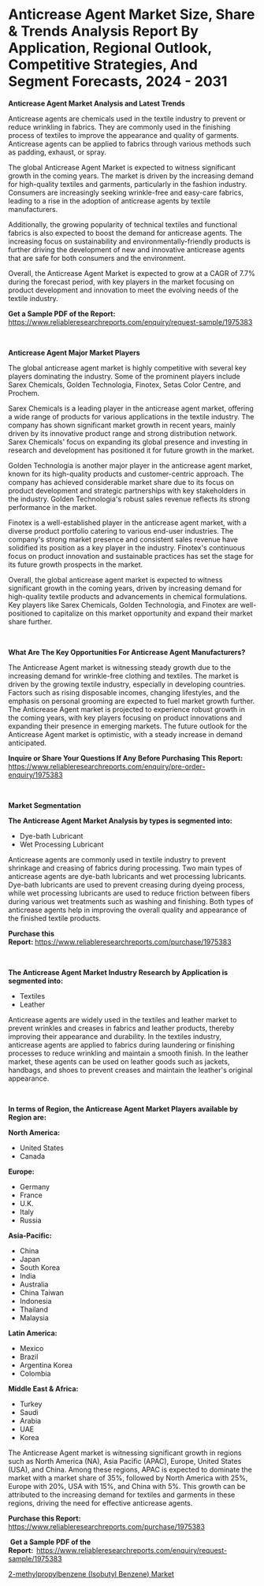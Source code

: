 <p><h1>Anticrease Agent Market Size, Share & Trends Analysis Report By Application, Regional Outlook, Competitive Strategies, And Segment Forecasts, 2024 - 2031</h1></p><p><strong>Anticrease Agent Market Analysis and Latest Trends</strong></p>
<p><p>Anticrease agents are chemicals used in the textile industry to prevent or reduce wrinkling in fabrics. They are commonly used in the finishing process of textiles to improve the appearance and quality of garments. Anticrease agents can be applied to fabrics through various methods such as padding, exhaust, or spray.</p><p>The global Anticrease Agent Market is expected to witness significant growth in the coming years. The market is driven by the increasing demand for high-quality textiles and garments, particularly in the fashion industry. Consumers are increasingly seeking wrinkle-free and easy-care fabrics, leading to a rise in the adoption of anticrease agents by textile manufacturers.</p><p>Additionally, the growing popularity of technical textiles and functional fabrics is also expected to boost the demand for anticrease agents. The increasing focus on sustainability and environmentally-friendly products is further driving the development of new and innovative anticrease agents that are safe for both consumers and the environment.</p><p>Overall, the Anticrease Agent Market is expected to grow at a CAGR of 7.7% during the forecast period, with key players in the market focusing on product development and innovation to meet the evolving needs of the textile industry.</p></p>
<p><strong>Get a Sample PDF of the Report:&nbsp;</strong> <a href="https://www.reliableresearchreports.com/enquiry/request-sample/1975383">https://www.reliableresearchreports.com/enquiry/request-sample/1975383</a></p>
<p>&nbsp;</p>
<p><strong>Anticrease Agent Major Market Players</strong></p>
<p><p>The global anticrease agent market is highly competitive with several key players dominating the industry. Some of the prominent players include Sarex Chemicals, Golden Technologia, Finotex, Setas Color Centre, and Prochem.</p><p>Sarex Chemicals is a leading player in the anticrease agent market, offering a wide range of products for various applications in the textile industry. The company has shown significant market growth in recent years, mainly driven by its innovative product range and strong distribution network. Sarex Chemicals' focus on expanding its global presence and investing in research and development has positioned it for future growth in the market.</p><p>Golden Technologia is another major player in the anticrease agent market, known for its high-quality products and customer-centric approach. The company has achieved considerable market share due to its focus on product development and strategic partnerships with key stakeholders in the industry. Golden Technologia's robust sales revenue reflects its strong performance in the market.</p><p>Finotex is a well-established player in the anticrease agent market, with a diverse product portfolio catering to various end-user industries. The company's strong market presence and consistent sales revenue have solidified its position as a key player in the industry. Finotex's continuous focus on product innovation and sustainable practices has set the stage for its future growth prospects in the market.</p><p>Overall, the global anticrease agent market is expected to witness significant growth in the coming years, driven by increasing demand for high-quality textile products and advancements in chemical formulations. Key players like Sarex Chemicals, Golden Technologia, and Finotex are well-positioned to capitalize on this market opportunity and expand their market share further.</p></p>
<p>&nbsp;</p>
<p><strong>What Are The Key Opportunities For Anticrease Agent Manufacturers?</strong></p>
<p><p>The Anticrease Agent market is witnessing steady growth due to the increasing demand for wrinkle-free clothing and textiles. The market is driven by the growing textile industry, especially in developing countries. Factors such as rising disposable incomes, changing lifestyles, and the emphasis on personal grooming are expected to fuel market growth further. The Anticrease Agent market is projected to experience robust growth in the coming years, with key players focusing on product innovations and expanding their presence in emerging markets. The future outlook for the Anticrease Agent market is optimistic, with a steady increase in demand anticipated.</p></p>
<p><strong>Inquire or Share Your Questions If Any Before Purchasing This Report:</strong> <a href="https://www.reliableresearchreports.com/enquiry/pre-order-enquiry/1975383">https://www.reliableresearchreports.com/enquiry/pre-order-enquiry/1975383</a></p>
<p>&nbsp;</p>
<p><strong>Market Segmentation</strong></p>
<p><strong>The Anticrease Agent Market Analysis by types is segmented into:</strong></p>
<p><ul><li>Dye-bath Lubricant</li><li>Wet Processing Lubricant</li></ul></p>
<p><p>Anticrease agents are commonly used in textile industry to prevent shrinkage and creasing of fabrics during processing. Two main types of anticrease agents are dye-bath lubricants and wet processing lubricants. Dye-bath lubricants are used to prevent creasing during dyeing process, while wet processing lubricants are used to reduce friction between fibers during various wet treatments such as washing and finishing. Both types of anticrease agents help in improving the overall quality and appearance of the finished textile products.</p></p>
<p><strong>Purchase this Report:&nbsp;</strong><a href="https://www.reliableresearchreports.com/purchase/1975383">https://www.reliableresearchreports.com/purchase/1975383</a></p>
<p>&nbsp;</p>
<p><strong>The Anticrease Agent Market Industry Research by Application is segmented into:</strong></p>
<p><ul><li>Textiles</li><li>Leather</li></ul></p>
<p><p>Anticrease agents are widely used in the textiles and leather market to prevent wrinkles and creases in fabrics and leather products, thereby improving their appearance and durability. In the textiles industry, anticrease agents are applied to fabrics during laundering or finishing processes to reduce wrinkling and maintain a smooth finish. In the leather market, these agents can be used on leather goods such as jackets, handbags, and shoes to prevent creases and maintain the leather's original appearance.</p></p>
<p>&nbsp;</p>
<p><strong>In terms of Region, the Anticrease Agent Market Players available by Region are:</strong></p>
<p>
    <p> <strong> North America: </strong>
        <ul>
            <li>United States</li>
            <li>Canada</li>
        </ul>
        </p> 
    <p> <strong> Europe: </strong>
        <ul>
            <li>Germany</li>
            <li>France</li>
            <li>U.K.</li>
            <li>Italy</li>
            <li>Russia</li>
        </ul>
        </p> 
    <p> <strong> Asia-Pacific: </strong>
        <ul>
            <li>China</li>
            <li>Japan</li>
            <li>South Korea</li>
            <li>India</li>
            <li>Australia</li>
            <li>China Taiwan</li>
            <li>Indonesia</li>
            <li>Thailand</li>
            <li>Malaysia</li>
        </ul>
        </p> 
    <p> <strong> Latin America: </strong>
        <ul>
            <li>Mexico</li>
            <li>Brazil</li>
            <li>Argentina Korea</li>
            <li>Colombia</li>
        </ul>
        </p> 
    <p> <strong> Middle East & Africa: </strong>
        <ul>
            <li>Turkey</li>
            <li>Saudi</li>
            <li>Arabia</li>
            <li>UAE</li>
            <li>Korea</li>
        </ul>
    </p>
    </p>
<p><p>The Anticrease Agent market is witnessing significant growth in regions such as North America (NA), Asia Pacific (APAC), Europe, United States (USA), and China. Among these regions, APAC is expected to dominate the market with a market share of 35%, followed by North America with 25%, Europe with 20%, USA with 15%, and China with 5%. This growth can be attributed to the increasing demand for textiles and garments in these regions, driving the need for effective anticrease agents.</p></p>
<p><strong>Purchase this Report: </strong><a href="https://www.reliableresearchreports.com/purchase/1975383">https://www.reliableresearchreports.com/purchase/1975383</a></p>
<p>&nbsp;<strong>Get a Sample PDF of the Report:&nbsp;&nbsp;</strong><a href="https://www.reliableresearchreports.com/enquiry/request-sample/1975383">https://www.reliableresearchreports.com/enquiry/request-sample/1975383</a></p>
<p><strong></strong></p>
<p><p><a href="https://github.com/Angelnienowdseej3e45z3p8c/Market-Research-Report-List-1/blob/main/2-methylpropylbenzene-isobutyl-benzene-market.md">2-methylpropylbenzene (Isobutyl Benzene) Market</a></p></p>